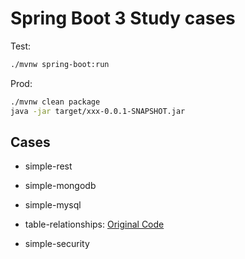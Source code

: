 # Spring Boot 3 Study cases

Test:

```sh
./mvnw spring-boot:run
```

Prod:

```sh
./mvnw clean package
java -jar target/xxx-0.0.1-SNAPSHOT.jar
```

## Cases

- simple-rest

- simple-mongodb

- simple-mysql

- table-relationships: [Original Code](https://github.com/eugenp/tutorials/tree/master/spring-data-rest)

- simple-security
